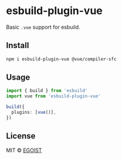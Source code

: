 # esbuild-plugin-vue

Basic `.vue` support for esbuild.

## Install

```bash
npm i esbuild-plugin-vue @vue/compiler-sfc
```

## Usage

```ts
import { build } from 'esbuild'
import vue from 'esbuild-plugin-vue'

build({
  plugins: [vue()],
})
```

## License

MIT &copy; [EGOIST](https://github.com/sponsors/egoist)

